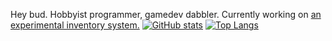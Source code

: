 Hey bud. Hobbyist programmer, gamedev dabbler.
Currently working on [an experimental inventory system.](https://github.com/SpongeGuy/inventory_system)
[![GitHub stats](https://github-readme-stats.vercel.app/api?username=SpongeGuy&show_icons=true&count_private=true)](https://github.com/anuraghazra/github-readme-stats)
[![Top Langs](https://github-readme-stats.vercel.app/api/top-langs/?username=SpongeGuy&layout=compact&langs_count=8)](https://github.com/anuraghazra/github-readme-stats)
